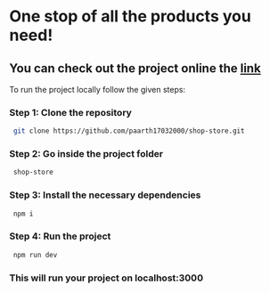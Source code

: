 # One stop of all the products you need!
## You can check out the project online the [link](https://shop-store-five.vercel.app/)

To run the project locally follow the given steps:

### Step 1: Clone the repository
```bash
 git clone https://github.com/paarth17032000/shop-store.git
```
### Step 2: Go inside the project folder
```bash
 shop-store
```
### Step 3: Install the necessary dependencies
```bash
 npm i
```
### Step 4: Run the project
```bash
 npm run dev
```
### This will run your project on localhost:3000
